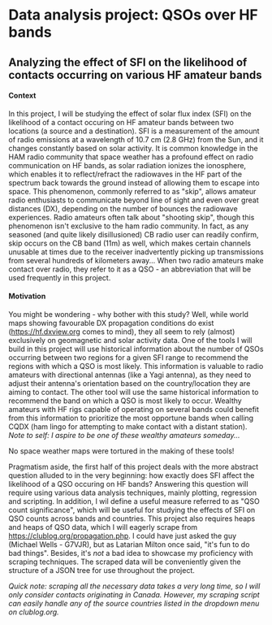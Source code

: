 # Data analysis project: QSOs over HF bands
## Analyzing the effect of SFI on the likelihood of contacts occurring on various HF amateur bands

#### Context
In this project, I will be studying the effect of solar flux index (SFI) on the likelihood of a contact occuring on HF amateur bands between two locations (a source and a destination). SFI is a measurement of the amount of radio emissions at a wavelength of 10.7 cm (2.8 GHz) from the Sun, and it changes constantly based on solar activity. It is common knowledge in the HAM radio community that space weather has a profound effect on radio communication on HF bands, as solar radiation ionizes the ionosphere, which enables it to reflect/refract the radiowaves in the HF part of the spectrum back towards the ground instead of allowing them to escape into space. This phenomenon, commonly referred to as "skip", allows amateur radio enthusiasts to communicate beyond line of sight and even over great distances (DX), depending on the number of bounces the radiowave experiences. Radio amateurs often talk about "shooting skip", though this phenomenon isn't exclusive to the ham radio community. In fact, as any seasoned (and quite likely disillusioned) CB radio user can readily confirm, skip occurs on the CB band (11m) as well, which makes certain channels unusable at times due to the receiver inadvertently picking up transmissions from several hundreds of kilometers away... When two radio amateurs make contact over radio, they refer to it as a QSO - an abbreviation that will be used frequently in this project. 

#### Motivation

You might be wondering - why bother with this study? Well, while world maps showing favourable DX propagation conditions do exist (https://hf.dxview.org comes to mind), they all seem to rely (almost) exclusively on geomagnetic and solar activity data. One of the tools I will build in this project will use historical information about the number of QSOs occurring between two regions for a given SFI range to recommend the regions with which a QSO is most likely. This information is valuable to radio amateurs with directional antennas (like a Yagi antenna), as they need to adjust their antenna's orientation based on the country/location they are aiming to contact. The other tool will use the same historical information to recommend the band on which a QSO is most likely to occur. Wealthy amateurs with HF rigs capable of operating on several bands could benefit from this information to prioritize the most opportune bands when calling CQDX (ham lingo for attempting to make contact with a distant station). *Note to self: I aspire to be one of these wealthy amateurs someday...* 

No space weather maps were tortured in the making of these tools!

Pragmatism aside, the first half of this project deals with the more abstract question alluded to in the very beginning: how exactly does SFI affect the likelihood of a QSO occuring on HF bands? Answering this question will require using various data analysis techniques, mainly plotting, regression and scripting. In addition, I wil define a useful measure referred to as "QSO count significance", which will be useful for studying the effects of SFI on QSO counts across bands and countries. This project also requires heaps and heaps of QSO data, which I will eagerly scrape from https://clublog.org/propagation.php. I could have just asked the guy (Michael Wells - G7VJR), but as Latarian Milton once said, "it's fun to do bad things". Besides, it's *not* a bad idea to showcase my proficiency with scraping techniques. The scraped data will be conveniently given the structure of a JSON tree for use throughout the project. 

*Quick note: scraping all the necessary data takes a very long time, so I will only consider contacts originating in Canada. However, my scraping script can easily handle any of the source countries listed in the dropdown menu on clublog.org.*



